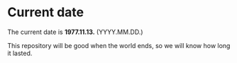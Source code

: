 # Current date

The current date is **1977.11.13.** (YYYY.MM.DD.)

This repository will be good when the world ends, so we will know how long it lasted.
